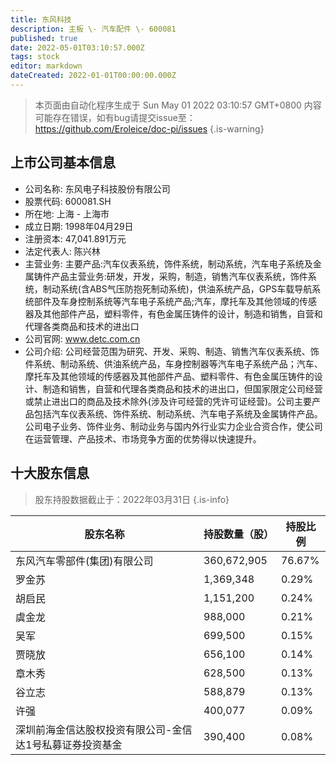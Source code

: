 ```yaml
---
title: 东风科技
description: 主板 \- 汽车配件 \- 600081
published: true
date: 2022-05-01T03:10:57.000Z
tags: stock
editor: markdown
dateCreated: 2022-01-01T00:00:00.000Z
---
```


> 本页面由自动化程序生成于 Sun May 01 2022 03:10:57 GMT+0800
> 内容可能存在错误，如有bug请提交issue至：https://github.com/Eroleice/doc-pi/issues
{.is-warning}

## 上市公司基本信息
- 公司名称: 东风电子科技股份有限公司
- 股票代码: 600081.SH
- 所在地: 上海 - 上海市
- 成立日期: 1998年04月29日
- 注册资本: 47,041.891万元
- 法定代表人: 陈兴林
- 主营业务: 主要产品:汽车仪表系统，饰件系统，制动系统，汽车电子系统及金属铸件产品主营业务:研发，开发，采购，制造，销售汽车仪表系统，饰件系统，制动系统(含ABS气压防抱死制动系统)，供油系统产品，GPS车载导航系统部件及车身控制系统等汽车电子系统产品;汽车，摩托车及其他领域的传感器及其他部件产品，塑料零件，有色金属压铸件的设计，制造和销售，自营和代理各类商品和技术的进出口
- 公司官网: www.detc.com.cn
- 公司介绍: 公司经营范围为研究、开发、采购、制造、销售汽车仪表系统、饰件系统、制动系统、供油系统产品，车身控制器等汽车电子系统产品；汽车、摩托车及其他领域的传感器及其他部件产品、塑料零件、有色金属压铸件的设计、制造和销售，自营和代理各类商品和技术的进出口，但国家限定公司经营或禁止进出口的商品及技术除外(涉及许可经营的凭许可证经营)。公司主要产品包括汽车仪表系统、饰件系统、制动系统、汽车电子系统及金属铸件产品。公司电子业务、饰件业务、制动业务与国内外行业实力企业合资合作，使公司在运营管理、产品技术、市场竞争方面的优势得以快速提升。


## 十大股东信息
> 股东持股数据截止于：2022年03月31日
{.is-info}

| 股东名称 | 持股数量（股） | 持股比例 |
| --- | --- | --- |
| 东风汽车零部件(集团)有限公司 | 360,672,905 | 76.67% |
| 罗金苏 | 1,369,348 | 0.29% |
| 胡启民 | 1,151,200 | 0.24% |
| 虞金龙 | 988,000 | 0.21% |
| 吴军 | 699,500 | 0.15% |
| 贾晓放 | 656,100 | 0.14% |
| 章木秀 | 628,500 | 0.13% |
| 谷立志 | 588,879 | 0.13% |
| 许强 | 400,077 | 0.09% |
| 深圳前海金信达股权投资有限公司-金信达1号私募证券投资基金 | 390,400 | 0.08% |




